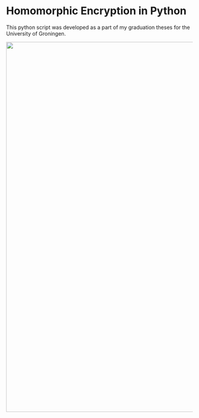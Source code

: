 # Homomorphic Encryption in Python

This python script was developed as a part of my graduation theses for the University of Groningen.

<p align="center">
  <img src="https://github.com/M-P-P-C/pymomorphic3/blob/main/media/encryption_performance.png?raw=true" width="1000">
</p>

